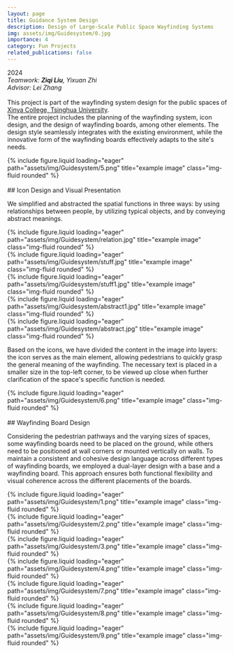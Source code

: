 ```yaml
---
layout: page
title: Guidance System Design
description: Design of Large-Scale Public Space Wayfinding Systems
img: assets/img/Guidesystem/0.jpg
importance: 4
category: Fun Projects
related_publications: false
---
```


2024  
*Teamwork: **Ziqi Liu**, Yixuan Zhi*  
*Advisor: Lei Zhang*  
<br>
This project is part of the wayfinding system design for the public spaces of [Xinya College, Tsinghua University](https://www.xyc.tsinghua.edu.cn/en/).  
The entire project includes the planning of the wayfinding system, icon design, and the design of wayfinding boards, among other elements. The design style seamlessly integrates with the existing environment, while the innovative form of the wayfinding boards effectively adapts to the site's needs.

<div class="row">
    <div class="col-sm mt-3 mt-md-0">
        {% include figure.liquid loading="eager" path="assets/img/Guidesystem/5.png" title="example image" class="img-fluid rounded" %}
    </div>
</div>

<br>
## Icon Design and Visual Presentation

We simplified and abstracted the spatial functions in three ways: by using relationships between people, by utilizing typical objects, and by conveying abstract meanings.

<div class="row">
    <div class="col-sm mt-3 mt-md-0">
        {% include figure.liquid loading="eager" path="assets/img/Guidesystem/relation.jpg" title="example image" class="img-fluid rounded" %}
    </div>
    <div class="col-sm mt-3 mt-md-0">
        {% include figure.liquid loading="eager" path="assets/img/Guidesystem/stuff.jpg" title="example image" class="img-fluid rounded" %}
    </div>
    <div class="col-sm mt-3 mt-md-0">
        {% include figure.liquid loading="eager" path="assets/img/Guidesystem/stuff1.jpg" title="example image" class="img-fluid rounded" %}
    </div>
    <div class="col-sm mt-3 mt-md-0">
        {% include figure.liquid loading="eager" path="assets/img/Guidesystem/abstract1.jpg" title="example image" class="img-fluid rounded" %}
    </div>
    <div class="col-sm mt-3 mt-md-0">
        {% include figure.liquid loading="eager" path="assets/img/Guidesystem/abstract.jpg" title="example image" class="img-fluid rounded" %}
    </div>
</div>

Based on the icons, we have divided the content in the image into layers: the icon serves as the main element, allowing pedestrians to quickly grasp the general meaning of the wayfinding. The necessary text is placed in a smaller size in the top-left corner, to be viewed up close when further clarification of the space's specific function is needed.

<div class="row">
    <div class="col-sm mt-3 mt-md-0">
        {% include figure.liquid loading="eager" path="assets/img/Guidesystem/6.png" title="example image" class="img-fluid rounded" %}
    </div>
</div>

<br>
## Wayfinding Board Design

Considering the pedestrian pathways and the varying sizes of spaces, some wayfinding boards need to be placed on the ground, while others need to be positioned at wall corners or mounted vertically on walls. To maintain a consistent and cohesive design language across different types of wayfinding boards, we employed a dual-layer design with a base and a wayfinding board. This approach ensures both functional flexibility and visual coherence across the different placements of the boards.

<div class="row">
    <div class="col-sm mt-3 mt-md-0">
        {% include figure.liquid loading="eager" path="assets/img/Guidesystem/1.png" title="example image" class="img-fluid rounded" %}
    </div>
    <div class="col-sm mt-3 mt-md-0">
        {% include figure.liquid loading="eager" path="assets/img/Guidesystem/2.png" title="example image" class="img-fluid rounded" %}
    </div>
    <div class="col-sm mt-3 mt-md-0">
        {% include figure.liquid loading="eager" path="assets/img/Guidesystem/3.png" title="example image" class="img-fluid rounded" %}
    </div>
    <div class="col-sm mt-3 mt-md-0">
        {% include figure.liquid loading="eager" path="assets/img/Guidesystem/4.png" title="example image" class="img-fluid rounded" %}
    </div>
</div>
<div class="row">
    <div class="col-sm mt-3 mt-md-0">
        {% include figure.liquid loading="eager" path="assets/img/Guidesystem/7.png" title="example image" class="img-fluid rounded" %}
    </div>
    <div class="col-sm mt-3 mt-md-0">
        {% include figure.liquid loading="eager" path="assets/img/Guidesystem/8.png" title="example image" class="img-fluid rounded" %}
    </div>
    <div class="col-sm mt-3 mt-md-0">
        {% include figure.liquid loading="eager" path="assets/img/Guidesystem/9.png" title="example image" class="img-fluid rounded" %}
    </div>
</div>
